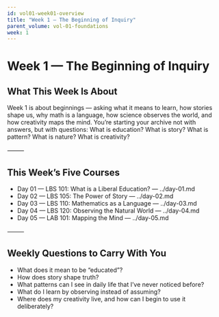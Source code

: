 ```yaml
---
id: vol01-week01-overview
title: "Week 1 — The Beginning of Inquiry"
parent_volume: vol-01-foundations
week: 1
---
```


# Week 1 — The Beginning of Inquiry

## What This Week Is About
Week 1 is about beginnings — asking what it means to learn, how stories shape us, why math is a language, how science observes the world, and how creativity maps the mind. You’re starting your archive not with answers, but with questions: What is education? What is story? What is pattern? What is nature? What is creativity?

⸻

## This Week’s Five Courses

- Day 01 — LBS 101: What is a Liberal Education? — ../day-01.md
- Day 02 — LBS 105: The Power of Story — ../day-02.md
- Day 03 — LBS 110: Mathematics as a Language — ../day-03.md
- Day 04 — LBS 120: Observing the Natural World — ../day-04.md
- Day 05 — LAB 101: Mapping the Mind — ../day-05.md

⸻

## Weekly Questions to Carry With You
- What does it mean to be “educated”?
- How does story shape truth?
- What patterns can I see in daily life that I’ve never noticed before?
- What do I learn by observing instead of assuming?
- Where does my creativity live, and how can I begin to use it deliberately?

